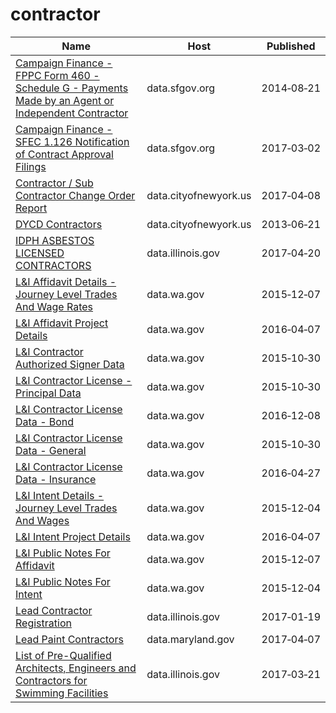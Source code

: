 # contractor

Name | Host | Published
---- | ---- | ---------
[Campaign Finance - FPPC Form 460 - Schedule G - Payments Made by an Agent or Independent Contractor](../datasets/6iqh-u3hk.md) | data.sfgov.org | 2014&#x2011;08&#x2011;21
[Campaign Finance - SFEC 1.126 Notification of Contract Approval Filings](../datasets/sn2k-q974.md) | data.sfgov.org | 2017&#x2011;03&#x2011;02
[Contractor / Sub Contractor Change Order Report](../datasets/gzvm-na49.md) | data.cityofnewyork.us | 2017&#x2011;04&#x2011;08
[DYCD Contractors](../datasets/75e9-fg2t.md) | data.cityofnewyork.us | 2013&#x2011;06&#x2011;21
[IDPH ASBESTOS LICENSED CONTRACTORS](../datasets/5vh3-wnad.md) | data.illinois.gov | 2017&#x2011;04&#x2011;20
[L&I Affidavit Details - Journey Level Trades And Wage Rates](../datasets/pcn2-jime.md) | data.wa.gov | 2015&#x2011;12&#x2011;07
[L&I Affidavit Project Details](../datasets/9ncw-tqjn.md) | data.wa.gov | 2016&#x2011;04&#x2011;07
[L&I Contractor Authorized Signer Data](../datasets/s7ge-wicw.md) | data.wa.gov | 2015&#x2011;10&#x2011;30
[L&I Contractor License - Principal Data](../datasets/4xk5-x9j6.md) | data.wa.gov | 2015&#x2011;10&#x2011;30
[L&I Contractor License Data - Bond](../datasets/bzff-4fmt.md) | data.wa.gov | 2016&#x2011;12&#x2011;08
[L&I Contractor License Data - General](../datasets/m8qx-ubtq.md) | data.wa.gov | 2015&#x2011;10&#x2011;30
[L&I Contractor License Data - Insurance](../datasets/ciwg-agsx.md) | data.wa.gov | 2016&#x2011;04&#x2011;27
[L&I Intent Details - Journey Level Trades And Wages](../datasets/h95x-vpyj.md) | data.wa.gov | 2015&#x2011;12&#x2011;04
[L&I Intent Project Details](../datasets/t9je-9qwa.md) | data.wa.gov | 2016&#x2011;04&#x2011;07
[L&I Public Notes For Affidavit](../datasets/gs3k-hp7i.md) | data.wa.gov | 2015&#x2011;12&#x2011;07
[L&I Public Notes For Intent](../datasets/x574-csgd.md) | data.wa.gov | 2015&#x2011;12&#x2011;04
[Lead Contractor Registration](../datasets/6yb4-x577.md) | data.illinois.gov | 2017&#x2011;01&#x2011;19
[Lead Paint Contractors](../datasets/4jiy-atw2.md) | data.maryland.gov | 2017&#x2011;04&#x2011;07
[List of Pre-Qualified Architects, Engineers and Contractors for Swimming Facilities](../datasets/qwwy-fdcb.md) | data.illinois.gov | 2017&#x2011;03&#x2011;21

